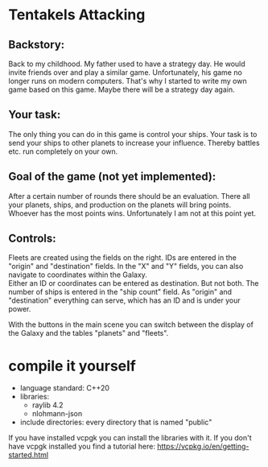 # Tentakels Attacking
## Backstory:
Back to my childhood. My father used to have a strategy day. He would invite friends over and play a similar game. Unfortunately, his game no longer runs on modern computers. That's why I started to write my own game based on this game. Maybe there will be a strategy day again. 

## Your task:
The only thing you can do in this game is control your ships. Your task is to send your ships to other planets to increase your influence. Thereby battles etc. run completely on your own.

## Goal of the game (not yet implemented):
After a certain number of rounds there should be an evaluation. There all your planets, ships, and production on the planets will bring points. Whoever has the most points wins. Unfortunately I am not at this point yet. 

## Controls:
Fleets are created using the fields on the right.
IDs are entered in the "origin" and "destination" fields.
In the "X" and "Y" fields, you can also navigate to coordinates within the Galaxy.  
Either an ID or coordinates can be entered as destination. But not both.
The number of ships is entered in the "ship count" field.
As "origin" and "destination" everything can serve, which has an ID and is under your power.  

With the buttons in the main scene you can switch between the display of the Galaxy and the tables "planets" and "fleets".

# compile it yourself
- language standard: C++20
- libraries:
    - raylib 4.2
    - nlohmann-json
- include directories: every directory that is named "public"

If you have installed vcpgk you can install the libraries with it.
If you don't have vcpgk installed you find a tutorial here: https://vcpkg.io/en/getting-started.html
